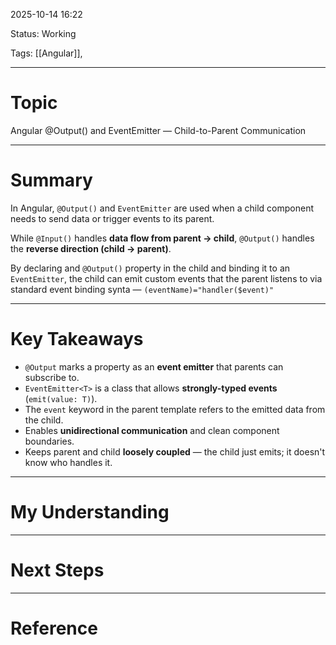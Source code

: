 2025-10-14 16:22

Status: Working

Tags: [[Angular]],

---
# Topic
Angular @Output() and EventEmitter — Child-to-Parent Communication

---
# Summary
In Angular, `@Output()` and `EventEmitter` are used when a child component needs to send data or trigger events to its parent.

While `@Input()` handles **data flow from parent -> child**, `@Output()` handles the **reverse direction (child -> parent)**.

By declaring and `@Output()` property in the child and binding it to an `EventEmitter`, the child can emit custom events that the parent listens to via standard event binding synta — `(eventName)="handler($event)"`

---
# Key Takeaways
- `@Output` marks a property as an **event emitter** that parents can subscribe to.
- `EventEmitter<T>` is a class that allows **strongly-typed events** (`emit(value: T)`).
- The `event` keyword in the parent template refers to the emitted data from the child.
- Enables **unidirectional communication** and clean component boundaries.
- Keeps parent and child **loosely coupled** — the child just emits; it doesn't know who handles it.

---
# My Understanding


---
# Next Steps


---
# Reference

